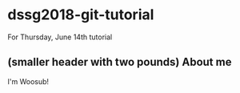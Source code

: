 # dssg2018-git-tutorial
For Thursday, June 14th tutorial

## (smaller header with two pounds) About me

I'm Woosub!